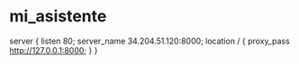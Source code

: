 # mi_asistente
server {
        listen 80;
        server_name 34.204.51.120:8000;
        location / {
                proxy_pass http://127.0.0.1:8000;
        }
}